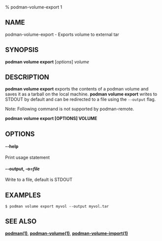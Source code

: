 % podman-volume-export 1

## NAME

podman\-volume\-export - Exports volume to external tar

## SYNOPSIS

**podman volume export** [*options*] _volume_

## DESCRIPTION

**podman volume export** exports the contents of a podman volume and saves it as a tarball
on the local machine. **podman volume export** writes to STDOUT by default and can be
redirected to a file using the `--output` flag.

Note: Following command is not supported by podman-remote.

**podman volume export [OPTIONS] VOLUME**

## OPTIONS

#### **--help**

Print usage statement

#### **--output**, **-o**=_file_

Write to a file, default is STDOUT

## EXAMPLES

```
$ podman volume export myvol --output myvol.tar

```

## SEE ALSO

**[podman(1)](commands/podman.md)**, **[podman-volume(1)](commands/podman-volume/podman-volume.md)**, **[podman-volume-import(1)](commands/podman-volume/podman-volume-import.md)**
